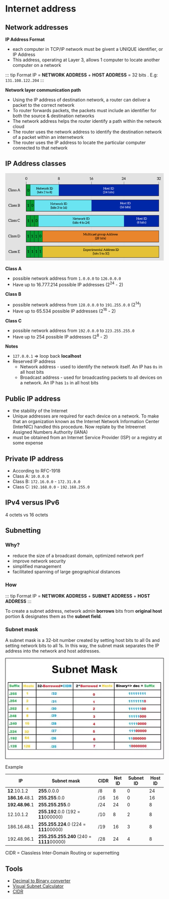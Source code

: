 # Internet address

## Network addresses

**IP Address Format**
- each computer in TCP/IP network must be givent a UNIQUE identifier, or IP Address
- This address, operating at Layer 3, allows 1 computer to locate another computer on a network

::: tip Format
IP = **NETWORK ADDRESS** + **HOST ADDRESS** = 32 bits . E.g: `131.108.122.204`
:::

**Network layer communication path**
- Using the IP address of destination network, a router can deliver a packet to the correct network
- To router forwards packets, the packets must include an identifier for both the source & destination networks
- The network address helps the router identify a path within the network cloud
- The router uses the network address to identify the destination network of a packet within an internetwork 
- The router uses the IP address to locate the particular computer connected to that network

## IP Address classes 

![classes](./img/ip-classes.png)

**Class A**
- possible network address from `1.0.0.0` to `126.0.0.0`
- Have up to 16.777.214 possible IP addresses (2<sup>24</sup> - 2)

**Class B**
- possible network address from `128.0.0.0` to `191.255.0.0` (2<sup>14</sup>)
- Have up to 65.534 possible IP addresses (2<sup>16</sup> - 2)

**Class C**
- possible network address from `192.0.0.0` to `223.255.255.0` 
- Have up to 254 possible IP addresses (2<sup>8</sup> - 2)

**Notes**
- `127.0.0.1` => loop back **localhost**
- Reserved IP address 
    - Network address - used to identify the network itself. An IP has `0s` in all host bits
    - Broadcast address - used for broadcasting packets to all devices on a network. An IP has `1s` in all host bits

## Public IP address
- the stability of the Internet
- Unique addresses are required for each device on a network. To make that an organization known as the Internet Network Information Center (InterNIC) handled this procedure. Now replate by the Intreernet Assigned Numbers Authority (IANA)
- must be obtained from an Internet Service Provider (ISP) or a registry at some expense

## Private IP address
- According to RFC-1918
- Class A: `10.0.0.0`
- Class B: `172.16.0.0` - `172.31.0.0`
- Class C: `192.168.0.0` - `192.168.255.0`


## IPv4 versus IPv6
4 octets vs 16 octets 

## Subnetting

### Why?
- reduce the size of a broadcast domain, optimized network perf
- improve network security
- simplified management
- facilitated spanning of large geographical distances

### How
::: tip Format
IP = **NETWORK ADDRESS** + **SUBNET ADDRESS** +  **HOST ADDRESS** 
:::

To create a subnet address, network admin **borrows** bits from **original host** portion & designates them as the **subnet field**.


### Subnet mask
A subnet mask is a 32-bit number created by setting host bits to all 0s and setting network bits to all 1s. In this way, the subnet mask separates the IP address into the network and host addresses.

![cal](./img/subnet-mask-calculator.png)

Example 

IP               | Subnet mask           | CIDR |  Net ID | Subnet ID | Host ID 
--------------   | ----------------------| -----|  -------| ----------| -------
**12**.10.1.2    |  **255**.0.0.0        | /8   | 8      | 0         | 24 
**186.16**.48.1  |  **255.255**.0.0      | /16   | 16     | 0         | 16 
**192.48.96**.1  |  **255.255.255**.0    | /24   | 24     | 0         | 8 
12.10.1.2        |  **255.192**.0.0 (192 = **11**000000)      | /10   | 8      | 2         | 8    
186.16.48.1      |  **255.255.224**.0 (224 = **111**00000)    | /19   | 16     | 3         | 8    
192.48.96.1      |  **255.255.255.240** (240 = **1111**00000) | /28    | 24     | 4        | 8    


CIDR = Classless Inter-Domain Routing or supernetting

## Tools


- [Decimal to Binary converter](https://www.rapidtables.com/convert/number/decimal-to-binary.html)
- [Visual Subnet Calculator](https://www.davidc.net/sites/default/subnets/subnets.html)
- [CIDR](https://cidr.xyz/)